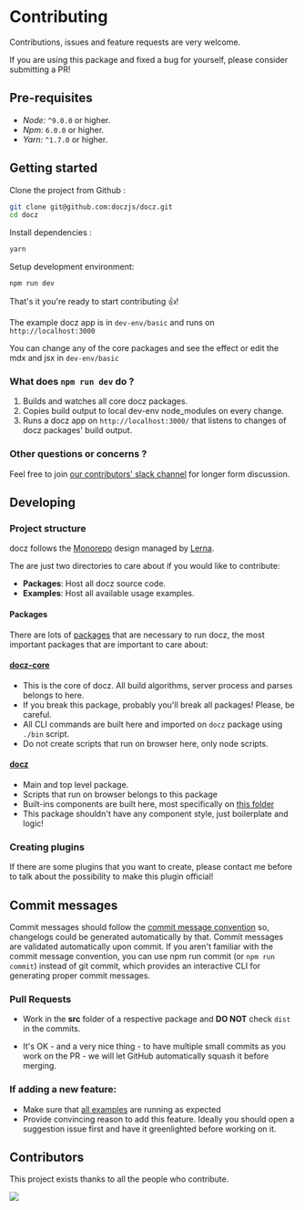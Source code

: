 # Contributing

Contributions, issues and feature requests are very welcome.

If you are using this package and fixed a bug for yourself, please consider submitting a PR!

## Pre-requisites

- _Node:_ `^9.0.0` or higher.
- _Npm:_ `6.0.0` or higher.
- _Yarn:_ `^1.7.0` or higher.

## Getting started

Clone the project from Github :

```sh
git clone git@github.com:doczjs/docz.git
cd docz
```

Install dependencies :

```sh
yarn
```

Setup development environment:

```sh
npm run dev
```

That's it you're ready to start contributing 👍!

The example docz app is in `dev-env/basic` and runs on `http://localhost:3000`

You can change any of the core packages and see the effect or edit the mdx and jsx in `dev-env/basic`

### What does `npm run dev` do ?

1. Builds and watches all core docz packages.
2. Copies build output to local dev-env node_modules on every change.
3. Runs a docz app on `http://localhost:3000/` that listens to changes of docz packages' build output.

### Other questions or concerns ?

Feel free to join [our contributors' slack channel](https://join.slack.com/t/docz-workspace/shared_invite/enQtNzc4ODc2ODA3NzUxLWI0ZmYwY2NhNjhkNDFjN2UzYzlmMDcwZjQyZGY4MWQ1NmQwZDVlZDE4MmE3N2I4MWRjZTAxZjY4ODk4NGMzZjg) for longer form discussion.

## Developing

### Project structure

docz follows the [Monorepo](https://en.wikipedia.org/wiki/Monorepo) design managed by [Lerna](https://github.com/lerna/lerna).

The are just two directories to care about if you would like to contribute:

- **Packages**: Host all docz source code.
- **Examples**: Host all available usage examples.

#### Packages

There are lots of [packages](https://github.com/pedronauck/docz/tree/master/core) that are necessary to run docz, the most important packages that are important to care about:

#### **[docz-core](https://github.com/pedronauck/docz/tree/master/core/docz-core)**

- This is the core of docz. All build algorithms, server process and parses belongs to here.
- If you break this package, probably you'll break all packages! Please, be careful.
- All CLI commands are built here and imported on `docz` package using `./bin` script.
- Do not create scripts that run on browser here, only node scripts.

#### **[docz](https://github.com/pedronauck/docz/tree/master/core/docz)**

- Main and top level package.
- Scripts that run on browser belongs to this package
- Built-ins components are built here, most specifically on [this folder](https://github.com/pedronauck/docz/tree/master/core/docz/src/components)
- This package shouldn't have any component style, just boilerplate and logic!

### Creating plugins

If there are some plugins that you want to create, please contact me before to talk about the possibility to make this plugin official!

## Commit messages

Commit messages should follow the [commit message convention](https://conventionalcommits.org/) so, changelogs could be generated automatically by that. Commit messages are validated automatically upon commit. If you aren't familiar with the commit message convention, you can use npm run commit (or `npm run commit`) instead of git commit, which provides an interactive CLI for generating proper commit messages.

### Pull Requests

- Work in the **src** folder of a respective package and **DO NOT** check `dist` in the commits.

- It's OK - and a very nice thing - to have multiple small commits as you work on the PR - we will let GitHub automatically squash it before merging.

### If adding a new feature:

- Make sure that [all examples](https://github.com/pedronauck/docz/tree/master/examples) are running as expected
- Provide convincing reason to add this feature. Ideally you should open a suggestion issue first and have it greenlighted before working on it.

## Contributors

This project exists thanks to all the people who contribute.

<a href="https://github.com/pedronauck/docz/graphs/contributors"><img src="https://opencollective.com/docz/contributors.svg?width=890&button=false" /></a>

